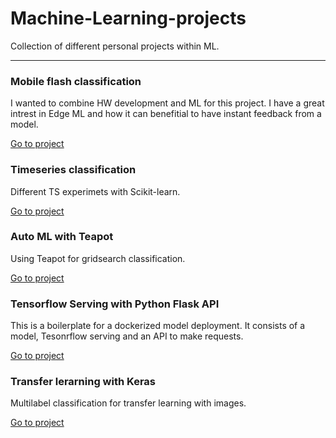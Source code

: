 # Machine-Learning-projects
Collection of different personal projects within ML.
____


### Mobile flash classification
I wanted to combine HW development and ML for this project. I have a great intrest in Edge ML and how it can benefitial to have instant feedback from a model. 



[Go to project](https://github.com/JohnSdev/Machine-Learning-projects/tree/master/EdgeML)


### Timeseries classification
Different TS experimets with Scikit-learn.


[Go to project](https://github.com/JohnSdev/Machine-Learning-projects/tree/master/Timeseries)



### Auto ML with Teapot
Using Teapot for gridsearch classification.

[Go to project](https://github.com/JohnSdev/Machine-Learning-projects)



### Tensorflow Serving with Python Flask API
This is a boilerplate for a dockerized model deployment. It consists of a model, Tesonrflow serving and an API to make requests.

[Go to project](https://github.com/JohnSdev/Machine-Learning-projects/tree/master/ML-API)



### Transfer lerarning with Keras
Multilabel classification for transfer learning with images. 

[Go to project](https://github.com/JohnSdev/Machine-Learning-projects/tree/master/Keras)
